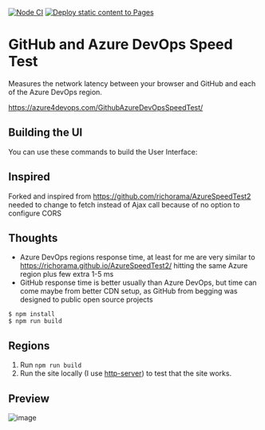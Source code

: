 [![Node CI](https://github.com/Azure4DevOps/GithubAzureDevOpsSpeedTest/actions/workflows/nodejs.yml/badge.svg)](https://github.com/Azure4DevOps/GithubAzureDevOpsSpeedTest/actions/workflows/nodejs.yml)
[![Deploy static content to Pages](https://github.com/Azure4DevOps/GithubAzureDevOpsSpeedTest/actions/workflows/static.yml/badge.svg)](https://github.com/Azure4DevOps/GithubAzureDevOpsSpeedTest/actions/workflows/static.yml)

# GitHub and Azure DevOps Speed Test

Measures the network latency between your browser and GitHub and each of the Azure DevOps region.

https://azure4devops.com/GithubAzureDevOpsSpeedTest/

## Building the UI

You can use these commands to build the User Interface:

## Inspired

Forked and inspired from https://github.com/richorama/AzureSpeedTest2
needed to change to fetch instead of Ajax call because of no option to configure CORS

## Thoughts

- Azure DevOps regions response time, at least for me are very similar to https://richorama.github.io/AzureSpeedTest2/ hitting the same Azure region plus few extra 1-5 ms
- GitHub response time is better usually than Azure DevOps, but time can come maybe from better CDN setup, as GitHub from begging was designed to public open source projects

```
$ npm install
$ npm run build
```

## Regions

1. Run `npm run build`
1. Run the site locally (I use [http-server](https://www.npmjs.com/package/http-server)) to test that the site works.

## Preview
![image](https://user-images.githubusercontent.com/5168275/224496856-971ca7f5-9982-4cdb-b48b-61eb8540019b.png)

